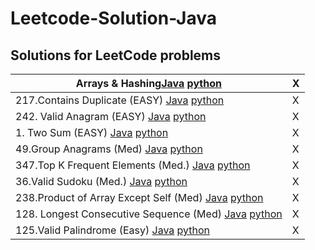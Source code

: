 # Leetcode-Solution-Java
## **Solutions for LeetCode problems**

| Arrays & Hashing<a href = "src/main/java/Arrays & Hashing">Java</a> <a href = "src/main/python/Arrays">python | X |
| ------------- | ------------- |
|217.Contains Duplicate (EASY) <a href = "src/main/java/Arrays & Hashing/Contains_Duplicate.java">Java</a>  <a href = "src/main/python/Arrays">python| X |
|242. Valid Anagram (EASY) <a href = "">Java</a> <a href = "">python| X |
|1. Two Sum (EASY) <a href = "">Java</a> <a href = "">python| X |
|49.Group Anagrams (Med) <a href = "">Java</a> <a href = "">python| X |
|347.Top K Frequent Elements (Med.) <a href = "">Java</a> <a href = "">python| X |
|36.Valid Sudoku (Med.) <a href = "">Java</a> <a href = "">python| X |
|238.Product of Array Except Self (Med) <a href = "">Java</a> <a href = "">python| X |
|128. Longest Consecutive Sequence (Med) <a href = "">Java</a> <a href = "">python| X |
|125.Valid Palindrome (Easy) <a href = "">Java</a> <a href = "">python| X |
